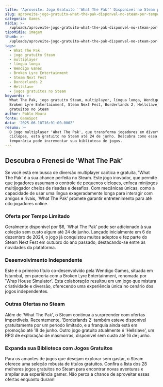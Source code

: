 ```yaml
---
title: 'Aproveite: Jogo Gratuito ''What The Pak'' Disponível no Steam por Tempo Limitado'
slug: aproveite-jogo-gratuito-what-the-pak-disponvel-no-steam-por-tempo-limitado
categoria: Games
midia: >-
  /uploads/aproveite-jogo-gratuito-what-the-pak-disponvel-no-steam-por-tempo-limitado-thumb.jpg
tipoMidia: imagem
thumb: >-
  /uploads/aproveite-jogo-gratuito-what-the-pak-disponvel-no-steam-por-tempo-limitado-thumb.jpg
tags:
  - What The Pak
  - jogo gratuito Steam
  - multiplayer
  - língua longa
  - Wendigo Games
  - Broken Lyre Entertainment
  - Steam Next Fest
  - Borderlands 2
  - Hellslave
  - jogos gratuitos no Steam
keywords: >-
  What The Pak, jogo gratuito Steam, multiplayer, língua longa, Wendigo Games,
  Broken Lyre Entertainment, Steam Next Fest, Borderlands 2, Hellslave, jogos
  gratuitos no Steam
author: Pablo Moura
fonte: GameSpot
data: '2025-06-10T16:01:00.000Z'
resumo: >-
  O jogo multiplayer 'What The Pak', que transforma jogadores em divertidos
  ciclopes, está gratuito no Steam até 24 de junho. Descubra como essa oferta
  temporária pode incrementar sua biblioteca de jogos.
---
```


## Descubra o Frenesi de 'What The Pak'

Se você está em busca de diversão multiplayer caótica e gratuita, 'What The Pak' é a sua chance perfeita no Steam. Este jogo inovador, que permite que jogadores assumam o controle de pequenos ciclopes, enfoca minijogos multijogador cheios de risadas e desafios. Com mecânicas únicas, como a capacidade de usar uma língua exageradamente longa para interagir com amigos e rivais, 'What The Pak' promete garantir entretenimento para até oito jogadores online.

### Oferta por Tempo Limitado

Geralmente disponível por $6, 'What The Pak' pode ser adicionado à sua coleção sem custo algum até 24 de junho. Lançado inicialmente em 6 de dezembro de 2024, o jogo já conquistou muitos adeptos e fez parte do Steam Next Fest em outubro do ano passado, destacando-se entre as novidades da plataforma.

### Desenvolvimento Independente

Este é o primeiro título co-desenvolvido pela Wendigo Games, situada em Istambul, em parceria com a Broken Lyre Entertainment, renomada por 'Wrap House Simulator'. Esta colaboração resultou em um jogo que mistura criatividade e diversão, oferecendo uma experiência única no cenário dos jogos independentes.

### Outras Ofertas no Steam

Além de 'What The Pak', o Steam continua a surpreender com ofertas imperdíveis. Recentemente, 'Borderlands 2' também esteve disponível gratuitamente por um período limitado, e a franquia ainda está em promoção até 18 de junho. Outro jogo gratuito atualmente é 'Hellslave', um RPG de exploração de masmorras, disponível sem custo até 16 de junho.

### Expanda sua Biblioteca com Jogos Gratuitos

Para os amantes de jogos que desejam explorar sem gastar, o Steam oferece uma seleção robusta de títulos gratuitos. Confira a lista dos 28 melhores jogos gratuitos no Steam para encontrar novas aventuras e ampliar sua experiência gamer. Não perca a chance de aproveitar essas ofertas enquanto duram!

